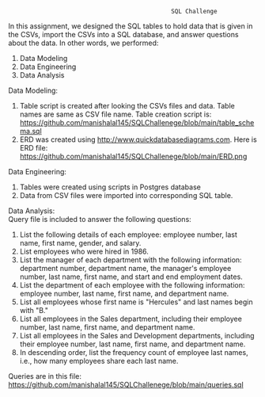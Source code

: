                                                  SQL Challenge

In this assignment, we designed the SQL tables to hold data that is given in the CSVs, import the CSVs into a SQL database, and answer questions about the data.
In other words, we performed:
1.	Data Modeling
2.	Data Engineering
3.	Data Analysis

Data Modeling:
1) Table script is created after looking the CSVs files and data. Table names are same as CSV file name. Table creation script is:  https://github.com/manishalal145/SQLChallenege/blob/main/table_schema.sql
2) ERD was created using http://www.quickdatabasediagrams.com. Here is ERD file: https://github.com/manishalal145/SQLChallenege/blob/main/ERD.png

Data Engineering:
1) Tables were created using scripts in Postgres database
2) Data from CSV files were imported into corresponding SQL table.

Data Analysis:   
Query file is included to answer the following questions: 
1.	List the following details of each employee: employee number, last name, first name, gender, and salary.
2.	List employees who were hired in 1986.
3.	List the manager of each department with the following information: department number, department name, the manager's employee number, last name, first name,       and start and end employment dates.
4.	List the department of each employee with the following information: employee number, last name, first name, and department name.
5.	List all employees whose first name is "Hercules" and last names begin with "B."
6.	List all employees in the Sales department, including their employee number, last name, first name, and department name.
7.	List all employees in the Sales and Development departments, including their employee number, last name, first name, and department name.
8.	In descending order, list the frequency count of employee last names, i.e., how many employees share each last name.

Queries are in this file: https://github.com/manishalal145/SQLChallenege/blob/main/queries.sql
